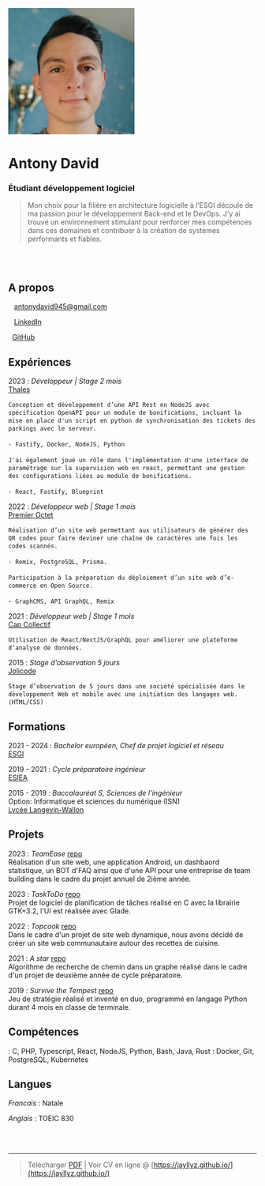 <br /><br />

![](https://github.com/jayllyz/jayllyz.github.io/raw/master/src/logo.png)

# Antony David

### Étudiant développement logiciel

> Mon choix pour la filière en architecture logicielle à l’ESGI découle de ma passion pour le développement Back-end et le DevOps. J’y ai trouvé un environnement stimulant pour renforcer mes compétences dans ces domaines et contribuer à la création de systèmes performants et fiables.

<br /><br />

A propos
---------
<span class="fas fa-envelope fa-lg"></span>&nbsp;&nbsp;&nbsp;antonydavid945@gmail.com

<span class="fab fa-linkedin fa-lg"></span>&nbsp;&nbsp;&nbsp;[LinkedIn](https://fr.linkedin.com/in/antodavid)

<span class="fab fa-github fa-lg"></span>&nbsp;&nbsp;[GitHub](https://github.com/jayllyz)

Expériences
----------
2023
: 	*Développeur | Stage 2 mois*  
	[Thales](https://www.thalesgroup.com/fr)

	Conception et développement d’une API Rest en NodeJS avec spécification OpenAPI pour un module de bonifications, incluant la mise en place d'un script en python de synchronisation des tickets des parkings avec le serveur. 

	- Fastify, Docker, NodeJS, Python

	J'ai également joué un rôle dans l'implémentation d'une interface de paramétrage sur la supervision web en react, permettant une gestion des configurations liées au module de bonifications.

	- React, Fastify, Blueprint

2022
: 	*Développeur  web | Stage 1 mois*  
	[Premier Octet](https://www.premieroctet.com/)

	Réalisation d’un site web permettant aux utilisateurs de générer des QR codes pour faire deviner une chaîne de caractères une fois les codes scannés.

	- Remix, PostgreSQL, Prisma.
  
	Participation à la préparation du déploiement d’un site web d’e-commerce en Open Source.

	- GraphCMS, API GraphQL, Remix
  
2021
: 	*Développeur web | Stage 1 mois*  
	[Cap Collectif](https://www.cap-collectif.com/)

	Utilisation de React/NextJS/GraphQL pour améliorer une plateforme d’analyse de données.
 
<div class="page-break"></div>

2015
: 	*Stage d'observation 5 jours*  
	[Jolicode](https://jolicode.com/)

	Stage d’observation de 5 jours dans une société spécialisée dans le développement Web et mobile avec une initiation des langages web. (HTML/CSS)


Formations
---------
2021 - 2024
:	*Bachelor européen, Chef de projet logiciel et réseau*  
	[ESGI](https://www.esgi.fr/) 

2019 - 2021
:	*Cycle préparatoire ingénieur*  
	[ESIEA](https://www.esiea.fr/) 

2015 - 2019
:	*Baccalauréat S, Sciences de l'ingénieur*  
	Option: Informatique et sciences du numérique (ISN)  
	[Lycée Langevin-Wallon](https://www.lycee-langevin-wallon.com/)  
	
Projets
------------

2023 
:	*TeamEase*
	[repo](https://github.com/Jayllyz/TeamEase)  
	Réalisation d'un site web, une application Android, un dashbaord statistique, un BOT d'FAQ ainsi que d'une API pour une entreprise de team building dans le cadre du projet annuel de 2ième année.

2023 
:	*TaskToDo*
	[repo](https://github.com/Jayllyz/TaskToDo)  
	Projet de logiciel de planification de tâches réalisé en C avec la librairie GTK+3.2, l'UI est réalisée avec Glade.

2022 
:	*Topcook*
	[repo](https://github.com/Jayllyz/Topcook)  
	Dans le cadre d'un projet de site web dynamique, nous avons décidé de créer un site web communautaire autour des recettes de cuisine.

2021
:	*A star*
	[repo](https://github.com/Jayllyz/Astar)  
	Algorithme de recherche de chemin dans un graphe réalisé dans le cadre d'un projet de deuxième année de cycle préparatoire.

2019
:	*Survive the Tempest*
	[repo](https://github.com/Jayllyz/SurvivetheTempest)  
	Jeu de stratégie réalisé et inventé en duo, programmé en langage Python durant 4 mois en classe de terminale.

Compétences
------------
<span class="fas fa-code fa-lg">
: C, PHP, Typescript, React, NodeJS, Python, Bash, Java, Rust

<span class="fas fa-code-branch fa-lg">
: Docker, Git, PostgreSQL, Kubernetes

Langues
------------
*Francais*
:	Natale

*Anglais*
:	TOEIC 830

<br /><br />

------
> Télécharger [PDF](https://jayllyz.github.io/resume.pdf) | Voir CV en ligne @ [https://jayllyz.github.io/](https://jayllyz.github.io/)
